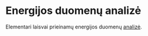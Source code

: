 # Energijos duomenų analizė

Elementari laisvai prieinamų energijos duomenų [analizė](https://mpiktas.github.io/energy-analysis/energy-analysis.html). 